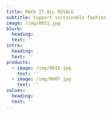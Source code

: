 ```yaml
---
title: RACK IT ALL RESALE
subtitle: Support sustainable fashion
image: /img/0051.jpg
blurb:
  heading: .
  text: ''
intro:
  heading: .
  text: ''
products:
  - image: /img/0015.jpg
    text: ''
  - image: /img/0007.jpg
    text: ''
values:
  heading: .
  text: ''
---
```


